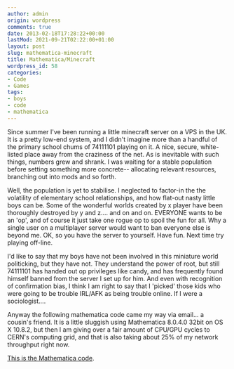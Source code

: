 ```yaml
---
author: admin
origin: wordpress
comments: true
date: 2013-02-18T17:28:22+00:00
lastMod: 2021-09-21T02:22:00+01:00
layout: post
slug: mathematica-minecraft
title: Mathematica/Minecraft
wordpress_id: 58
categories:
- Code
- Games
tags:
- boys
- code
- mathematica
---
```


Since summer I've been running a little minecraft server on a VPS in the UK. It is a pretty low-end system, and I didn't imagine more than a handful of the primary school chums of 74111101 playing on it. A nice, secure, white-listed place away from the craziness of the net. As is inevitable with such things, numbers grew and shrank. I was waiting for a stable population before setting something more concrete-- allocating relevant resources, branching out into mods and so forth.

Well, the population is yet to stabilise. I neglected to factor-in the the volatility of elementary school relationships, and how flat-out nasty little boys can be. Some of the wonderful worlds created by x player have been thoroughly destroyed by y and z.... and on and on. EVERYONE wants to be an 'op', and of course it just take one rogue op to spoil the fun for all. Why a single user on a multiplayer server would want to ban everyone else is beyond me. OK, so you have the server to yourself. Have fun. Next time try playing off-line.

I'd like to say that my boys have not been involved in this miniature world politicking, but they have not. They understand the power of root, but still 74111101 has handed out op privileges like candy, and has frequently found himself banned from the server I set up for him. And even with recognition of confirmation bias, I think I am right to say that I 'picked' those kids who were going to be trouble IRL/AFK as being trouble online. If I were a sociologist....

Anyway the following mathematica code came my way via email... a cousin's friend. It is a little sluggish using Mathematica 8.0.4.0 32bit on OS X 10.8.2, but then I am giving over a fair amount of CPU/GPU cycles to CERN's computing grid, and that is also taking about 25% of my network throughput right now.

[This is the Mathematica code](http://stephen.yearl.us/minecraft-in-mathematica/).

